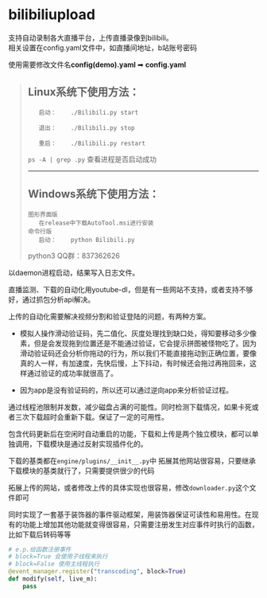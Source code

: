 # bilibiliupload

支持自动录制各大直播平台，上传直播录像到bilibili。  
相关设置在config.yaml文件中，如直播间地址，b站账号密码

使用需要修改文件名**config(demo).yaml** ➡ **config.yaml**

>## Linux系统下使用方法：
>
>        启动：    ./Bilibili.py start
>
>        退出：    ./Bilibili.py stop
>
>        重启：    ./Bilibili.py restart
>
> `ps -A | grep .py` 查看进程是否启动成功
>***
>
>## Windows系统下使用方法：
>     图形界面版
>        在release中下载AutoTool.msi进行安装
>     命令行版
>        启动：    python Bilibili.py
>python3 QQ群：837362626

以daemon进程启动，结果写入日志文件。

直播监测、下载的自动化用youtube-dl，但是有一些网站不支持，或者支持不够好，通过抓包分析api解决。

上传的自动化需要解决视频分割和验证登陆的问题，有两种方案。

* 模拟人操作滑动验证码，先二值化、灰度处理找到缺口处，得知要移动多少像素，但是会发现拖到位置还是不能通过验证，它会提示拼图被怪物吃了。因为滑动验证码还会分析你拖动的行为，所以我们不能直接拖动到正确位置，要像真的人一样，有加速度，先快后慢，上下抖动，有时候还会拖过再拖回来，这样通过验证的成功率就很高了。

* 因为app是没有验证码的，所以还可以通过逆向app来分析验证过程。

通过线程池限制并发数，减少磁盘占满的可能性。同时检测下载情况，如果卡死或者三次下载超时会重新下载。保证了一定的可用性。

包含代码更新后在空闲时自动重启的功能，下载和上传是两个独立模块，都可以单独调用，下载模块是通过反射实现插件化的。

下载的基类都在`engine/plugins/__init__.py`中
拓展其他网站很容易，只要继承下载模块的基类就行了，只需要提供很少的代码

拓展上传的网站，或者修改上传的具体实现也很容易，修改`downloader.py`这个文件即可

同时实现了一套基于装饰器的事件驱动框架，用装饰器保证可读性和易用性。在现有的功能上增加其他功能就变得很容易，只需要注册发生对应事件时执行的函数，比如下载后转码等等

```python
# e.p.给函数注册事件
# block=True 会使用子线程来执行
# block=False 使用主线程执行
@event_manager.register("transcoding", block=True)
def modify(self, live_m):
    pass
```
